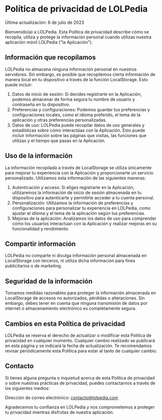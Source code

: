 # Política de privacidad de LOLPedia

Última actualización: 6 de julio de 2023

Bienvenido(a) a LOLPedia. Esta Política de privacidad describe cómo se recopila, utiliza y protege la información personal cuando utilizas nuestra aplicación móvil LOLPedia ("la Aplicación").

## Información que recopilamos

LOLPedia no almacena ninguna información personal en nuestros servidores. Sin embargo, es posible que recopilemos cierta información de manera local en tu dispositivo a través de la función LocalStorage. Esto puede incluir:

1. Datos de inicio de sesión: Si decides registrarte en la Aplicación, podemos almacenar de forma segura tu nombre de usuario y contraseña en tu dispositivo.
2. Preferencias y configuraciones: Podemos guardar tus preferencias y configuraciones locales, como el idioma preferido, el tema de la aplicación y otras preferencias personalizadas.
3. Datos de uso: LOLPedia puede recopilar datos de uso generales y estadísticas sobre cómo interactúas con la Aplicación. Esto puede incluir información sobre las páginas que visitas, las funciones que utilizas y el tiempo que pasas en la Aplicación.

## Uso de la información

La información recopilada a través de LocalStorage se utiliza únicamente para mejorar tu experiencia con la Aplicación y proporcionarte un servicio personalizado. Utilizamos esta información de las siguientes maneras:

1. Autenticación y acceso: Si eliges registrarte en la Aplicación, utilizaremos la información de inicio de sesión almacenada en tu dispositivo para autenticarte y permitirte acceder a tu cuenta personal.
2. Personalización: Utilizamos la información de preferencias y configuraciones para personalizar tu experiencia en LOLPedia, como ajustar el idioma y el tema de la aplicación según tus preferencias.
3. Mejoras de la aplicación: Analizamos los datos de uso para comprender cómo los usuarios interactúan con la Aplicación y realizar mejoras en su funcionalidad y rendimiento.

## Compartir información

LOLPedia no comparte ni divulga información personal almacenada en LocalStorage con terceros, ni utiliza dicha información para fines publicitarios o de marketing.

## Seguridad de la información

Tomamos medidas razonables para proteger la información almacenada en LocalStorage de accesos no autorizados, pérdidas o alteraciones. Sin embargo, debes tener en cuenta que ninguna transmisión de datos por internet o almacenamiento electrónico es completamente segura.

## Cambios en esta Política de privacidad

LOLPedia se reserva el derecho de actualizar o modificar esta Política de privacidad en cualquier momento. Cualquier cambio realizado se publicará en esta página y se indicará la fecha de actualización. Te recomendamos revisar periódicamente esta Política para estar al tanto de cualquier cambio.

## Contacto

Si tienes alguna pregunta o inquietud acerca de esta Política de privacidad o sobre nuestras prácticas de privacidad, puedes contactarnos a través de los siguientes medios:

Dirección de correo electrónico: [contacto@lolpedia.com](mailto:contacto@lolpedia.com)

Agradecemos tu confianza en LOLPedia y nos comprometemos a proteger tu privacidad mientras disfrutas de nuestra aplicación.
